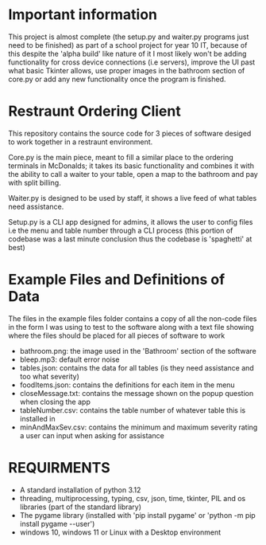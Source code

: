 # Important information
This project is almost complete (the setup.py and waiter.py programs just need to be finished) as part of a school project for year 10 IT, because of this despite the 'alpha build' like nature of it I most likely won't be adding functionality for cross device connections (i.e servers), improve the UI past what basic Tkinter allows, use proper images in the bathroom section of core.py or add any new functionality once the program is finished.

# Restraunt Ordering Client
This repository contains the source code for 3 pieces of software desiged to work together in a restraunt environment.

Core.py is the main piece, meant to fill a similar place to the ordering terminals in McDonalds; it takes its basic functionality and combines it with the ability to call a waiter to your table, open a map to the bathroom and pay with split billing.

Waiter.py is designed to be used by staff, it shows a live feed of what tables need assistance.

Setup.py is a CLI app designed for admins, it allows the user to config files i.e the menu and table number through a CLI process (this portion of codebase was a last minute conclusion thus the codebase is 'spaghetti' at best)

# Example Files and Definitions of Data
The files in the example files folder contains a copy of all the non-code files in the form I was using to test to the software along with a text file showing where the files should be placed for all pieces of software to work

- bathroom.png: the image used in the 'Bathroom' section of the software
- bleep.mp3: default error noise
- tables.json: contains the data for all tables (is they need assistance and too what severity)
- foodItems.json: contains the definitions for each item in the menu
- closeMessage.txt: contains the message shown on the popup question when closing the app
- tableNumber.csv: contains the table number of whatever table this is installed in
- minAndMaxSev.csv: contains the minimum and maximum severity rating a user can input when asking for assistance

# REQUIRMENTS
- A standard installation of python 3.12
- threading, multiprocessing, typing, csv, json, time, tkinter, PIL and os libraries (part of the standard library)
- The pygame library (installed with 'pip install pygame' or 'python -m pip install pygame --user')
- windows 10, windows 11 or Linux with a Desktop environment
